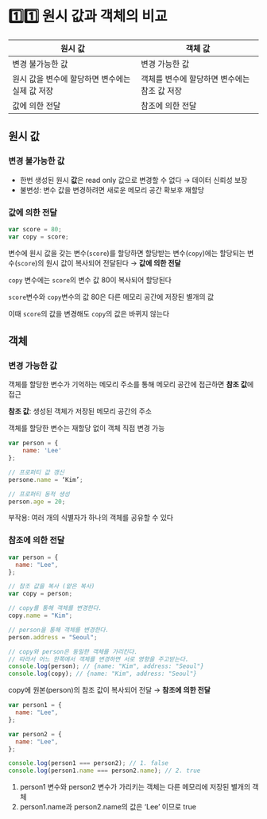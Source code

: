# 1️⃣1️⃣ 원시 값과 객체의 비교

| 원시 값                                         | 객체 값                                      |
| ----------------------------------------------- | -------------------------------------------- |
| 변경 불가능한 값                                | 변경 가능한 값                               |
| 원시 값을 변수에 할당하면 변수에는 실제 값 저장 | 객체를 변수에 할당하면 변수에는 참조 값 저장 |
| 값에 의한 전달                                  | 참조에 의한 전달                             |

## 원시 값

### 변경 불가능한 값

- 한번 생성된 원시 **값**은 read only 값으로 변경할 수 없다
  → 데이터 신뢰성 보장
- 불변성: 변수 값을 변경하려면 새로운 메모리 공간 확보후 재할당

### 값에 의한 전달

```jsx
var score = 80;
var copy = score;
```

변수에 원시 값을 갖는 변수(`score`)를 할당하면 할당받는 변수(`copy`)에는 할당되는 변수(`score`)의 원시 값이 복사되어 전달된다 → **값에 의한 전달**

`copy` 변수에는 `score`의 변수 값 80이 복사되어 할당된다

`score`변수와 `copy`변수의 값 80은 다른 메모리 공간에 저장된 별개의 값

이때 `score`의 값을 변경해도 `copy`의 값은 바뀌지 않는다

## 객체

### 변경 가능한 값

객체를 할당한 변수가 기억하는 메모리 주소를 통해 메모리 공간에 접근하면 **참조 값**에 접근

**참조 값**: 생성된 객체가 저장된 메모리 공간의 주소

객체를 할당한 변수는 재할당 없이 객체 직접 변경 가능

```jsx
var person = {
	name: 'Lee'
};

// 프로퍼티 값 갱신
persone.name = ‘Kim’;

// 프로퍼티 동적 생성
person.age = 20;
```

부작용: 여러 개의 식별자가 하나의 객체를 공유할 수 있다

### 참조에 의한 전달

```jsx
var person = {
  name: "Lee",
};

// 참조 값을 복사 (얕은 복사)
var copy = person;

// copy를 통해 객체를 변경한다.
copy.name = "Kim";

// person을 통해 객체를 변경한다.
person.address = "Seoul";

// copy와 person은 동일한 객체를 가리킨다.
// 따라서 어느 한쪽에서 객체를 변경하면 서로 영향을 주고받는다.
console.log(person); // {name: "Kim", address: "Seoul"}
console.log(copy); // {name: "Kim", address: "Seoul"}
```

copy에 원본(person)의 참조 값이 복사되어 전달 → **참조에 의한 전달**

```jsx
var person1 = {
  name: "Lee",
};

var person2 = {
  name: "Lee",
};

console.log(person1 === person2); // 1. false
console.log(person1.name === person2.name); // 2. true
```

1. person1 변수와 person2 변수가 가리키는 객체는 다른 메모리에 저장된 별개의 객체
2. person1.name과 person2.name의 값은 ‘Lee’ 이므로 true
